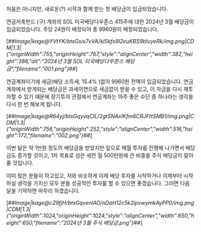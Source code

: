 처음은 아니지만, 새로운(?) 시작과 함께 받는 첫 배당금이 입금되었습니다.

연금저축펀드 (구) 계좌의 SOL 미국배당다우존스 415주에 대한 2024년 3월 배당금이 입금되었습니다. 주당 24원이 배정되어 총 9960원이 배정되었습니다.

[##_Image|kage@YVtYK/btsGsix7vVA/kI5kfs9I2euKBS9bIuyeRk/img.png|CDM|1.3|{"originWidth":755,"originHeight":767,"style":"alignCenter","width":382,"height":388,"alt":"2024년 3월 SOL 미국배당다우존스 배당금","filename":"001.png"}_##]

연금계좌이기에 세금(배당 소득세, 15.4% )없이 9960원 전액이 입금되었습니다. 연금계좌에서 받게되는 배당금은 과세이연으로 세금없이 받을 수 있고, 이 자금을 다시 재투자할 수 있기 때문에 장기투자 관점에서 연금계좌는 아주 좋은 수단 중 하나라는 생각을 다시 한 번 해보게 됩니다.

[##_Image|kage@R64yj/btsGqyvqClL/2gtSNAxIKfm6CRJFttSMB1/img.png|CDM|1.3|{"originWidth":756,"originHeight":252,"style":"alignCenter","width":516,"height":172,"filename":"002.png"}_##]

이번 달은 약 1만원 정도의 배당금을 받았지만 앞으로 매월 투자를 진행해 나가면서 배당금도 증가할 것이고, 1차 목표로 삼은 세전 월 500만원에 큰 비중을 주식 배당금이 맡아줄 것입니다.

이미 많은 분들이 하고있고, 저와 비슷하게 이제 배당 투자를 시작하거나 이제부터 시작하실 생각을 가지신 모두 분들 성공적인 투자를 할 수 있으면 좋겠습니다. 그러면 다음 달을 기약하면 마무리 하겠습니다.

[##_Image|kage@cZ9fjH/btsGqvenlAO/nDaH12c5k2ipvwymkAyPP0/img.png|CDM|1.3|{"originWidth":1024,"originHeight":1024,"style":"alignCenter","width":650,"height":650,"filename":"2024년 3월 주식 배당금.png"}_##]